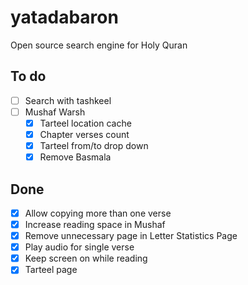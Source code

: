 
# yatadabaron
Open source search engine for Holy Quran

## To do
- [ ] Search with tashkeel
- [ ] Mushaf Warsh
    - [X] Tarteel location cache
    - [X] Chapter verses count
    - [X] Tarteel from/to drop down
    - [X] Remove Basmala
## Done
- [x] Allow copying more than one verse
- [x] Increase reading space in Mushaf
- [x] Remove unnecessary page in Letter Statistics Page 
- [x] Play audio for single verse
- [x] Keep screen on while reading
- [x] Tarteel page